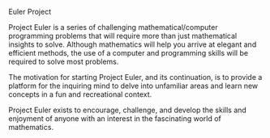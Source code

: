 Euler Project

Project Euler is a series of challenging mathematical/computer programming problems that will require more than just
mathematical insights to solve. Although mathematics will help you arrive at elegant and efficient methods,
the use of a computer and programming skills will be required to solve most problems.

The motivation for starting Project Euler, and its continuation, is to provide a platform for the inquiring mind
to delve into unfamiliar areas and learn new concepts in a fun and recreational context.

Project Euler exists to encourage, challenge, and develop the skills and enjoyment of anyone with an
interest in the fascinating world of mathematics.